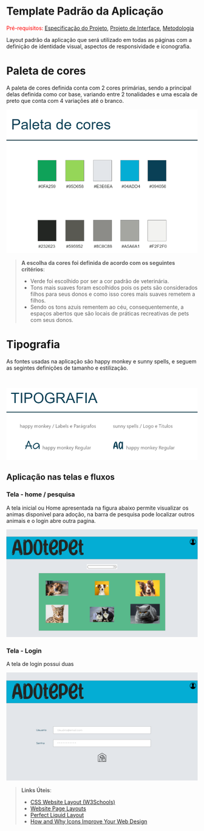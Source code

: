 # Template Padrão da Aplicação

<span style="color:red">Pré-requisitos: <a href="2-Especificação do Projeto.md"> Especificação do Projeto</a></span>, <a href="3-Projeto de Interface.md"> Projeto de Interface</a>, <a href="4-Metodologia.md"> Metodologia</a>

Layout padrão da aplicação que será utilizado em todas as páginas com a definição de identidade visual, aspectos de responsividade e iconografia.

# Paleta de cores

A paleta de cores definida conta com 2 cores primárias, sendo a principal delas definida como cor base, variando entre 2 tonalidades e uma escala de preto que conta com 4 variações até o branco.
<br/>

![](https://github.com/ICEI-PUC-Minas-PMV-ADS/Adote-pet/blob/main/docs/img/Paleta.png)

> **A escolha da cores foi definida de acordo com os seguintes critérios**:
> - Verde foi escolhido por ser a cor padrão de veterinária.
> - Tons mais suaves foram escolhidos pois os pets são considerados filhos para seus donos e como isso cores mais suaves remetem a filhos.
> - Sendo os tons azuis rementem ao céu, consequentemente, a espaços abertos que são locais de práticas recreativas de pets com seus donos.

# Tipografia

As fontes usadas na aplicação são happy monkey  e sunny spells, e seguem as segintes definições de tamanho e estilização.

<br/>

![](https://github.com/ICEI-PUC-Minas-PMV-ADS/Adote-pet/blob/main/docs/img/tipografia.png)



## Aplicação nas telas e fluxos

### Tela - home / pesquisa

A tela inicial ou Home apresentada na figura abaixo permite visualizar os animas disponivel para adoção, na barra de pesquisa pode localizar outros animais e o login abre outra pagina.

![](https://github.com/ICEI-PUC-Minas-PMV-ADS/Adote-pet/blob/main/docs/img/home3.png)

### Tela - Login

A tela de login possui duas 

![](https://github.com/ICEI-PUC-Minas-PMV-ADS/Adote-pet/blob/main/docs/img/PgLogin.png)

> **Links Úteis**:
>
> - [CSS Website Layout (W3Schools)](https://www.w3schools.com/css/css_website_layout.asp)
> - [Website Page Layouts](http://www.cellbiol.com/bioinformatics_web_development/chapter-3-your-first-web-page-learning-html-and-css/website-page-layouts/)
> - [Perfect Liquid Layout](https://matthewjamestaylor.com/perfect-liquid-layouts)
> - [How and Why Icons Improve Your Web Design](https://usabilla.com/blog/how-and-why-icons-improve-you-web-design/)
